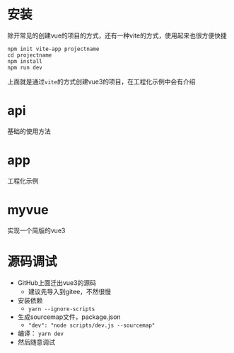 # 安装
除开常见的创建vue的项目的方式，还有一种vite的方式，使用起来也很方便快捷  
```
npm init vite-app projectname
cd projectname
npm install
npm run dev
```
上面就是通过``vite``的方式创建vue3的项目，在工程化示例中会有介绍
# api
基础的使用方法
# app
工程化示例
# myvue
实现一个简版的vue3

# 源码调试
- GitHub上面迁出vue3的源码
  - 建议先导入到gitee，不然很慢
- 安装依赖
  - ``yarn --ignore-scripts``
- ⽣成sourcemap⽂件，package.json
  - ``"dev": "node scripts/dev.js --sourcemap"``
- 编译： ``yarn dev``
- 然后随意调试